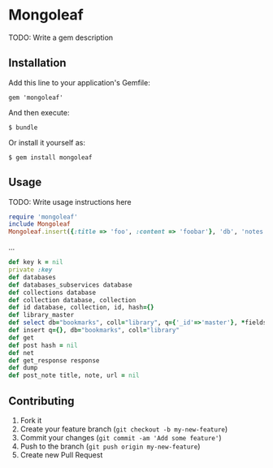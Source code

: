 # Mongoleaf

TODO: Write a gem description

## Installation

Add this line to your application's Gemfile:

    gem 'mongoleaf'

And then execute:

    $ bundle

Or install it yourself as:

    $ gem install mongoleaf

## Usage

TODO: Write usage instructions here

```ruby
require 'mongoleaf'
include Mongoleaf
Mongoleaf.insert({:title => 'foo', :content => 'foobar'}, 'db', 'notes')
```

...

```ruby
def key k = nil
private :key
def databases
def databases_subservices database
def collections database
def collection database, collection
def id database, collection, id, hash={} 
def library_master
def select db="bookmarks", coll="library", q={'_id'=>'master'}, *fields
def insert q={}, db="bookmarks", coll="library"
def get
def post hash = nil
def net
def get_response response
def dump
def post_note title, note, url = nil
```

## Contributing

1. Fork it
2. Create your feature branch (`git checkout -b my-new-feature`)
3. Commit your changes (`git commit -am 'Add some feature'`)
4. Push to the branch (`git push origin my-new-feature`)
5. Create new Pull Request
